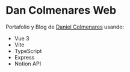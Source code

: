 # Dan Colmenares Web

Portafolio y Blog de [Daniel Colmenares](https://github.com/RageHardrack) usando:

- Vue 3
- Vite
- TypeScript
- Express
- Notion API
